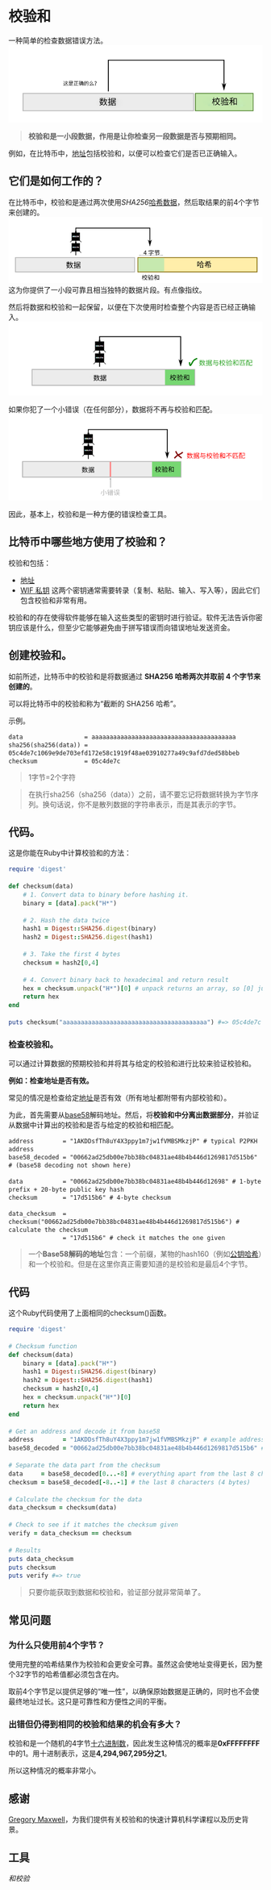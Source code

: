# 校验和
一种简单的检查数据错误方法。
![Checksum-1.png](img/checksum-1.png)

>**校验和是一小段数据，作用是让你检查另一段数据是否与预期相同。**

例如，在比特币中，[地址](../Address/Address.md)包括校验和，以便可以检查它们是否已正确输入。

## 它们是如何工作的？
在比特币中，校验和是通过两次使用*SHA256*[哈希数据](../../Other/Hash%20Function/Hash%20Function.md)，然后取结果的前4个字节来创建的。
![Checksum-2.png](img/checksum-2.png)
这为你提供了一小段可靠且相当独特的数据片段。有点像指纹。

然后将数据和校验和一起保留，以便在下次使用时检查整个内容是否已经正确输入。
![Checksum-3.png](img/checksum-3.png)

如果你犯了一个小错误（在任何部分），数据将不再与校验和匹配。
![Checksum-4.png](img/checksum-4.png)

因此，基本上，校验和是一种方便的错误检查工具。

## 比特币中哪些地方使用了校验和？
校验和包括：

* [地址](../Address/Address.md)
* [WIF 私钥](../Private%20Key/WIF%20Private%20Key/WIF%20Private%20Key.md)
这两个密钥通常需要转录（复制、粘贴、输入、写入等），因此它们包含校验和非常有用。

校验和的存在使得软件能够在输入这些类型的密钥时进行验证。软件无法告诉你密钥应该是什么，但至少它能够避免由于拼写错误而向错误地址发送资金。

## 创建校验和。
如前所述，比特币中的校验和是将数据通过 **SHA256 哈希两次并取前 4 个字节来创建的**。

可以将比特币中的校验和称为“截断的 SHA256 哈希”。

示例。
```
data                 = aaaaaaaaaaaaaaaaaaaaaaaaaaaaaaaaaaaaaaaa
sha256(sha256(data)) = 05c4de7c1069e9de703efd172e58c1919f48ae03910277a49c9afd7ded58bbeb
checksum             = 05c4de7c
```
>1字节=2个字符

>在执行sha256（sha256（data））之前，请不要忘记将数据转换为字节序列。换句话说，你不是散列数据的字符串表示，而是其表示的字节。

## 代码。
这是你能在Ruby中计算校验和的方法：
```ruby
require 'digest'

def checksum(data)
    # 1. Convert data to binary before hashing it.
    binary = [data].pack("H*")

    # 2. Hash the data twice
    hash1 = Digest::SHA256.digest(binary)
    hash2 = Digest::SHA256.digest(hash1)

    # 3. Take the first 4 bytes
    checksum = hash2[0,4]

    # 4. Convert binary back to hexadecimal and return result
    hex = checksum.unpack("H*")[0] # unpack returns an array, so [0] just grabs the first result
    return hex
end

puts checksum("aaaaaaaaaaaaaaaaaaaaaaaaaaaaaaaaaaaaaaaa") #=> 05c4de7c
```

### 检查校验和。

可以通过计算数据的预期校验和并将其与给定的校验和进行比较来验证校验和。

**例如：检查地址是否有效。**

常见的情况是检查给定[地址](../Address/Address.md)是否有效（所有地址都附带有内部校验和）。

为此，首先需要从[base58](../Base58/Base58.md)解码地址。然后，将**校验和中分离出数据部分**，并验证从数据中计算出的校验和是否与给定的校验和相匹配。
```
address        = "1AKDDsfTh8uY4X3ppy1m7jw1fVMBSMkzjP" # typical P2PKH address
base58_decoded = "00662ad25db00e7bb38bc04831ae48b4b446d1269817d515b6" # (base58 decoding not shown here)

data           = "00662ad25db00e7bb38bc04831ae48b4b446d12698" # 1-byte prefix + 20-byte public key hash
checksum       = "17d515b6" # 4-byte checksum

data_checksum  = checksum("00662ad25db00e7bb38bc04831ae48b4b446d1269817d515b6") # calculate the checksum
               = "17d515b6" # check it matches the one given
```
>一个**Base58解码的地址**包含：一个前缀，某物的hash160（例如[公钥哈希](../Public%20Key/Public%20Key%20Hash/public-key-hash.md)）和一个校验和。但是在这里你真正需要知道的是校验和是最后4个字节。

## 代码
这个Ruby代码使用了上面相同的checksum()函数。
```ruby
require 'digest'

# Checksum function
def checksum(data)
    binary = [data].pack("H*")
    hash1 = Digest::SHA256.digest(binary)
    hash2 = Digest::SHA256.digest(hash1)
    checksum = hash2[0,4]
    hex = checksum.unpack("H*")[0]
    return hex
end

# Get an address and decode it from base58
address        = "1AKDDsfTh8uY4X3ppy1m7jw1fVMBSMkzjP" # example address
base58_decoded = "00662ad25db00e7bb38bc04831ae48b4b446d1269817d515b6" # (base58 decoding not shown here)

# Separate the data part from the checksum
data     = base58_decoded[0...-8] # everything apart from the last 8 characters
checksum = base58_decoded[-8..-1] # the last 8 characters (4 bytes)

# Calculate the checksum for the data
data_checksum = checksum(data)

# Check to see if it matches the checksum given
verify = data_checksum == checksum

# Results
puts data_checksum
puts checksum
puts verify #=> true
```

>只要你能获取到数据和校验和，验证部分就非常简单了。

## 常见问题
### 为什么只使用前4个字节？
使用完整的哈希结果作为校验和会更安全可靠。虽然这会使地址变得更长，因为整个32字节的哈希值都必须包含在内。

取前4个字节足以提供足够的“唯一性”，以确保原始数据是正确的，同时也不会使最终地址过长。这只是可靠性和方便性之间的平衡。

### 出错但仍得到相同的校验和结果的机会有多大？
校验和是一个随机的4字节[十六进制数](../../Other/Hexadecimal/hexadecimal.md)，因此发生这种情况的概率是**0xFFFFFFFF**中的1。用十进制表示，这是**4,294,967,295分之1**。

所以这种情况的概率非常小。

## 感谢
[Gregory Maxwell](https://github.com/gmaxwell)，为我们提供有关校验和的快速计算机科学课程以及历史背景。

## 工具
*和校验*
